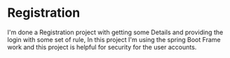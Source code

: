 # Registration
I'm done a Registration project with getting some Details and providing the login with some set of rule, In this project I'm using the spring Boot Frame work and this project is helpful for security for the user accounts.
